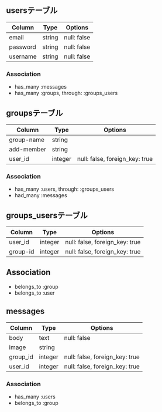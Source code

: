 ## usersテーブル
|Column|Type|Options|
|------|----|-------|
|email|string|null: false|
|password|string|null: false|
|username|string|null: false|
### Association
- has_many :messages
- has_many :groups, through: :groups_users

## groupsテーブル
|Column|Type|Options|
|------|----|-------|
|group-name|string|||
|add-member|string|||
|user_id|integer|null: false, foreign_key: true|
### Association
- has_many :users, through: :groups_users
- had_many :messages

## groups_usersテーブル
|Column|Type|Options|
|------|----|-------|
|user_id|integer|null: false, foreign_key: true|
|group-id|integer|null: false, foreign_key: true|
## Association
- belongs_to :group
- belongs_to :user

## messages
|Column|Type|Options|
|------|----|-------|
|body|text|null: false|
|image|string|||
|group_id|integer|null: false, foreign_key: true|
|user_id|integer|null: false, foreign_key: true|
### Association
- has_many :users
- belongs_to :group
